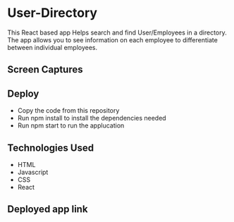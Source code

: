 # User-Directory 
This React based app Helps search and find User/Employees in a directory. The app allows you to see information on each employee to differentiate between individual employees. 

## Screen Captures 

## Deploy 
* Copy the code from this repository
* Run npm install to install the dependencies needed 
* Run npm start to run the applucation  

## Technologies Used 
* HTML 
* Javascript 
* CSS 
* React 

## Deployed app link 
